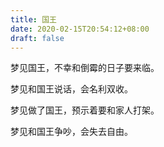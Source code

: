 ```yaml
---
title: 国王
date: 2020-02-15T20:54:12+08:00
draft: false
---
```


梦见国王，不幸和倒霉的日子要来临。<br>


梦见和国王说话，会名利双收。<br>


梦见做了国王，预示着要和家人打架。<br>


梦见和国王争吵，会失去自由。<br>
